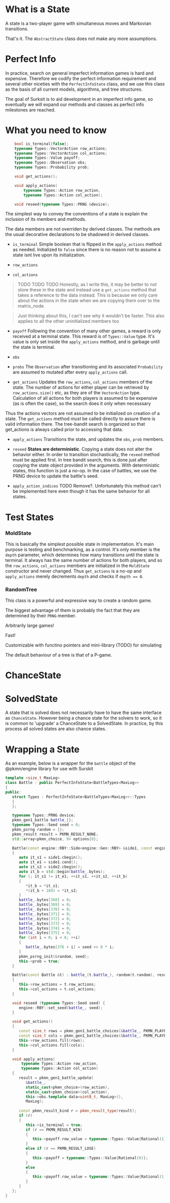 # What is a State

A state is a two-player game with simultaneous moves and Markovian transitions.

That's it. The `AbstractState` class does not make any more assumptions.


# Perfect Info

In practice, search on general imperfect information games is hard and expensive. Therefore we codify the perfect information requirement and several other niceties with the `PerfectInfoState` class, and we use this class as the basis of all current models, algorithms, and tree structures.

The goal of Surksit is to aid development in an imperfect info game, so eventually we will expand our methods and classes as perfect info milestones are reached.


# What you need to know

```cpp
    bool is_terminal{false};
    typename Types::VectorAction row_actions;
    typename Types::VectorAction col_actions;
    typename Types::Value payoff;
    typename Types::Observation obs;
    typename Types::Probability prob;

    void get_actions();

    void apply_actions(
        typename Types::Action row_action,
        typename Types::Action col_action);

    void reseed(typename Types::PRNG &device);
```


The simplest way to convey the conventions of a state is explain the inclusion of its members and methods.

The data members are not overriden by derived classes. The methods are the usual decorative declarations to be shadowed in derived classes. 

* `is_terminal`
Simple boolean that is flipped in the `apply_actions` method as needed. Initialized to `false` since there is no reason not to assume a state isnt live upon its initialization.

* `row_actions`
* `col_actions`

> TODO TODO TODO Honestly, as  I write this, it may be better to not store these in the state and instead use a `get_actions` method that takes a reference to the data instead. This is because we only care about the actions in the state when we are copying them over to the matrix_node.

> Just thinking about this, I can't see why it wouldn't be faster. This also applies to all the other uninitialized members too

* `payoff`
Following the convention of many other games, a reward is only received at a terminal state. This reward is of `Types::Value` type. It's value is only set inside the `apply_actions` method, and is garbage until the state is terminal.

* `obs`
* `probs`
The `Observation` after transitioning and its associated `Probability` are assumed to mutated after every `apply_actions` call.


* `get_actions` 
Updates the `row_actions`, `col_actions` members of the state. The number of actions for either player can be retrieved by `row_actions.size()` etc, as they are of the `VectorAction` type. Calculation of all actions for both players is assumed to be expensive (as is often the case), so the search does it only when necesssary

Thus the actions vectors are not assumed to be initialized on creation of a state. The `get_actions` method *must* be called directly to assure there is valid information there. The tree-bandit search is organized so that get_actions is always called prior to accessing that data.

* `apply_actions`
Transitions the state, and updates the `obs`, `prob` members. 


* `reseed`
**States are deterministic**. Copying a state does not alter the behavior either. In order to transition stochastically, the `reseed` method must be applied first. In tree bandit search, this is done just after copying the state object provided in the  arguments. With deterministic states, this function is just a no-op. In the case of battles, we use the PRNG device to update the battle's seed.

* `apply_action_indices`
TODO Remove?. Unfortunately this method can't be implemented here even though it has the same behavior for all states.

# Test States

### MoldState

This is basically the simplest possible state in implementation. It's main purpose is testing and benchmarking, as a control. It's only member is the `depth` parameter, which determines how many transitions until the state is terminal. It always has the same number of actions for both players, and so the `row_actions`, `col_actions` members are initialized in the `MoldState` constructor and never changed. Thus `get_actions` is a no-op and `apply_actions` merely decrements `depth` and checks if `depth == 0`.


### RandomTree

This class is a powerful and expressive way to create a random game.

The biggest advantage of them is probably the fact that they are determined by their `PRNG` member.

Arbitrarily large games!

Fast!

Customizable with functino pointers and mini-library (TODO) for simulating

The default behaviour of a tree is that of a P-game.

# ChanceState

# SolvedState

A state that is solved does not necessarily have to have the same interface as `ChanceState`. However being a chance state for the solvers to work, so it is common to 'upgrade' a ChanceState to a SolvedState. In practice, by this process all solved states are also chance states. 

# Wrapping a State

As an example, below is a wrapper for the `battle` object of the @pkmn/engine library for use with Surskit


```cpp
template <size_t MaxLog>
class Battle : public PerfectInfoState<BattleTypes<MaxLog>>
{
public:
   struct Types : PerfectInfoState<BattleTypes<MaxLog>>::Types
   {
   };

   typename Types::PRNG device;
   pkmn_gen1_battle battle_{};
   typename Types::Seed seed = 0;
   pkmn_psrng random = {};
   pkmn_result result = PKMN_RESULT_NONE;
   std::array<pkmn_choice, 9> options{0};

   Battle(const engine::RBY::Side<engine::Gen::RBY> &side1, const engine::RBY::Side<engine::Gen::RBY> &side2)
   {
      auto it_s1 = side1.cbegin();
      auto it_e1 = side1.cend();
      auto it_s2 = side2.cbegin();
      auto it_b = std::begin(battle_.bytes);
      for (; it_s1 != it_e1; ++it_s1, ++it_s2, ++it_b)
      {
         *it_b = *it_s1;
         *(it_b + 184) = *it_s2;
      }
      battle_.bytes[368] = 0;
      battle_.bytes[369] = 0;
      battle_.bytes[370] = 0;
      battle_.bytes[371] = 0;
      battle_.bytes[372] = 0;
      battle_.bytes[373] = 0;
      battle_.bytes[374] = 0;
      battle_.bytes[375] = 0;
      for (int i = 0; i < 8; ++i)
      {
         battle_.bytes[376 + i] = seed >> 8 * i;
      }
      pkmn_psrng_init(&random, seed);
      this->prob = true;
   }

   Battle(const Battle &t) : battle_(t.battle_), random(t.random), result(t.result) // TODO
   {
      this->row_actions = t.row_actions;
      this->col_actions = t.col_actions;
   }

   void reseed (typename Types::Seed seed) {
      engine::RBY::set_seed(battle_, seed);
   }

   void get_actions()
   {
      const size_t rows = pkmn_gen1_battle_choices(&battle_, PKMN_PLAYER_P1, pkmn_result_p1(result), this->row_actions.template data<pkmn_choice, A<9>::Array>(), PKMN_CHOICES_SIZE);
      const size_t cols = pkmn_gen1_battle_choices(&battle_, PKMN_PLAYER_P2, pkmn_result_p2(result), this->col_actions.template data<pkmn_choice, A<9>::Array>(), PKMN_CHOICES_SIZE);
      this->row_actions.fill(rows);
      this->col_actions.fill(cols);
   }

   void apply_actions(
       typename Types::Action row_action,
       typename Types::Action col_action)
   {
      result = pkmn_gen1_battle_update(
         &battle_, 
         static_cast<pkmn_choice>(row_action), 
         static_cast<pkmn_choice>(col_action), 
         this->obs.template data<uint8_t, MaxLog>(), 
         MaxLog);
         
      const pkmn_result_kind r = pkmn_result_type(result);
      if (r)
      {
         this->is_terminal = true;
         if (r == PKMN_RESULT_WIN)
         {
            this->payoff.row_value = typename::Types::Value{Rational(1)};
         }
         else if (r == PKMN_RESULT_LOSE)
         {
            this->payoff = typename::Types::Value{Rational(0)};
         }
         else
         {
            this->payoff.row_value = typename::Types::Value{Rational(1, 2)};
         }
      }
   };
}
```
